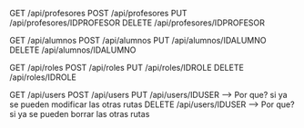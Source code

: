 GET /api/profesores
POST /api/profesores
PUT /api/profesores/IDPROFESOR
DELETE /api/profesores/IDPROFESOR

GET /api/alumnos
POST /api/alumnos
PUT /api/alumnos/IDALUMNO
DELETE /api/alumnos/IDALUMNO

GET /api/roles
POST /api/roles
PUT /api/roles/IDROLE
DELETE /api/roles/IDROLE

GET /api/users
POST /api/users
PUT /api/users/IDUSER --> Por que? si ya se pueden modificar las otras rutas
DELETE /api/users/IDUSER --> Por que? si ya se pueden borrar las otras rutas